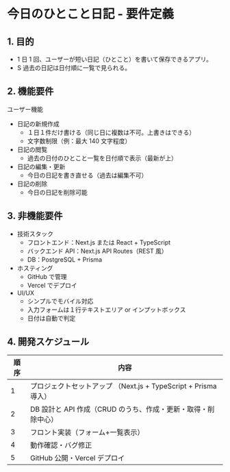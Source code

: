 # 今日のひとこと日記 - 要件定義

## 1. 目的

- 1 日 1 回、ユーザーが短い日記（ひとこと）を書いて保存できるアプリ。
- S 過去の日記は日付順に一覧で見られる。

## 2. 機能要件

ユーザー機能

- 日記の新規作成
  - １日１件だけ書ける（同じ日に複数は不可。上書きはできる）
  - 文字数制限（例：最大 140 文字程度）
- 日記の閲覧
  - 過去の日付のひとこと一覧を日付順で表示（最新が上）
- 日記の編集・更新
  - 今日の日記を書き直せる（過去は編集不可）
- 日記の削除
  - 今日の日記を削除可能

## 3. 非機能要件

- 技術スタック
  - フロントエンド：Next.js または React + TypeScript
  - バックエンド API：Next.js API Routes（REST 風）
  - DB：PostgreSQL + Prisma
- ホスティング
  - GitHub で管理
  - Vercel でデプロイ
- UI/UX
  - シンプルでモバイル対応
  - 入力フォームは１行テキストエリア or インプットボックス
  - 日付は自動で判定

## 4. 開発スケジュール

| 順序 | 内容                                                            |
| ---- | --------------------------------------------------------------- |
| 1    | プロジェクトセットアップ （Next.js + TypeScript + Prisma 導入） |
| 2    | DB 設計と API 作成（CRUD のうち、作成・更新・取得・削除中心）   |
| 3    | フロント実装（フォーム+一覧表示）                               |
| 4    | 動作確認・バグ修正                                              |
| 5    | GitHub 公開・Vercel デプロイ                                    |

